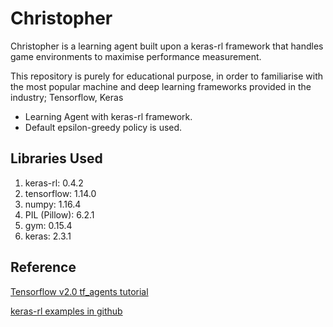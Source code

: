 # Christopher
Christopher is a learning agent built upon a keras-rl framework that handles game environments to maximise performance measurement.

This repository is purely for educational purpose, in order to familiarise with the most popular machine and deep learning frameworks provided in the industry; Tensorflow, Keras

- Learning Agent with keras-rl framework.
- Default epsilon-greedy policy is used.

## Libraries Used
1. keras-rl: 0.4.2
2. tensorflow: 1.14.0
3. numpy: 1.16.4
4. PIL (Pillow): 6.2.1
5. gym: 0.15.4
6. keras: 2.3.1

## Reference
[Tensorflow v2.0 tf_agents tutorial](https://github.com/tensorflow/agents/blob/master/tf_agents/colabs/1_dqn_tutorial.ipynb)

[keras-rl examples in github](https://github.com/keras-rl/keras-rl/blob/master/examples/dqn_atari.py)

